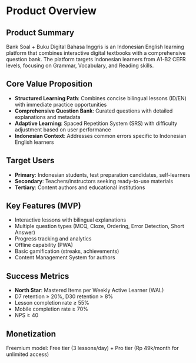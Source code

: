 # Product Overview

## Product Summary
Bank Soal + Buku Digital Bahasa Inggris is an Indonesian English learning platform that combines interactive digital textbooks with a comprehensive question bank. The platform targets Indonesian learners from A1-B2 CEFR levels, focusing on Grammar, Vocabulary, and Reading skills.

## Core Value Proposition
- **Structured Learning Path**: Combines concise bilingual lessons (ID/EN) with immediate practice opportunities
- **Comprehensive Question Bank**: Curated questions with detailed explanations and metadata
- **Adaptive Learning**: Spaced Repetition System (SRS) with difficulty adjustment based on user performance
- **Indonesian Context**: Addresses common errors specific to Indonesian English learners

## Target Users
- **Primary**: Indonesian students, test preparation candidates, self-learners
- **Secondary**: Teachers/instructors seeking ready-to-use materials
- **Tertiary**: Content authors and educational institutions

## Key Features (MVP)
- Interactive lessons with bilingual explanations
- Multiple question types (MCQ, Cloze, Ordering, Error Detection, Short Answer)
- Progress tracking and analytics
- Offline capability (PWA)
- Basic gamification (streaks, achievements)
- Content Management System for authors

## Success Metrics
- **North Star**: Mastered Items per Weekly Active Learner (WAL)
- D7 retention ≥ 20%, D30 retention ≥ 8%
- Lesson completion rate ≥ 55%
- Mobile completion rate ≥ 70%
- NPS ≥ 40

## Monetization
Freemium model: Free tier (3 lessons/day) + Pro tier (Rp 49k/month for unlimited access)